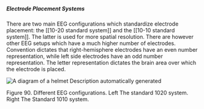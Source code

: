 ##### Electrode Placement Systems

There are two main EEG configurations which standardize electrode placement: the [[10-20 standard system]] and the [[10-10 standard system]]. The latter is used for more spatial resolution. There are however other EEG setups which have a much higher number of electrodes. Convention dictates that right-hemisphere electrodes have an even number representation, while left side electrodes have an odd number representation. The letter representation dictates the brain area over which the electrode is placed.

![A diagram of a helmet  Description automatically generated](<2 - Source Material/Masters/attachments/A diagram of a helmet  Description automatically generated.png>)

Figure 90. Different EEG configurations. Left The standard 1020 system. Right The Standard 1010 system.